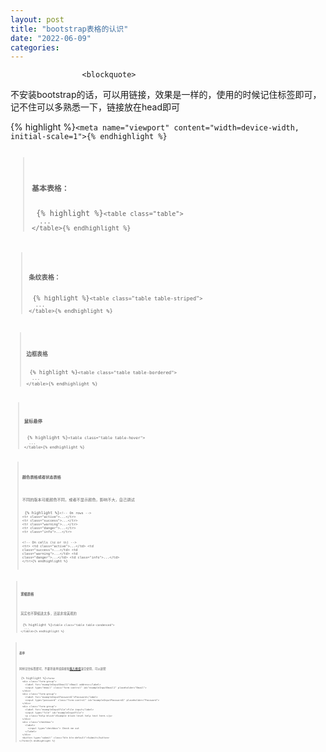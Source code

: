 ```yaml
---
layout: post
title: "bootstrap表格的认识"
date: "2022-06-09"
categories: 
---
```


                    <blockquote> 
 <p>不安装bootstrap的话，可以用链接，效果是一样的，使用的时候记住标签即可，记不住可以多熟悉一下，链接放在head即可</p> 
 {% highlight %}<code class="language-html">&lt;meta name="viewport" content="width=device-width, initial-scale=1"&gt;{% endhighlight %} 
</blockquote> 
<blockquote> 
 <p><strong>基本表格：</strong></p> 
 {% highlight %}<code class="language-html">&lt;table class="table"&gt;
  ...
&lt;/table&gt;{% endhighlight %} 
</blockquote> 
<blockquote> 
 <p><strong>条纹表格：</strong></p> 
 {% highlight %}<code class="language-html">&lt;table class="table table-striped"&gt;
  ...
&lt;/table&gt;{% endhighlight %} 
</blockquote> 
<blockquote> 
 <p><strong>边框表格</strong></p> 
 {% highlight %}<code class="language-html">&lt;table class="table table-bordered"&gt;
  ...
&lt;/table&gt;{% endhighlight %} 
</blockquote> 
<blockquote> 
 <p><strong>鼠标悬停</strong></p> 
 {% highlight %}<code class="language-html">&lt;table class="table table-hover"&gt;
  ...
&lt;/table&gt;{% endhighlight %} 
</blockquote> 
<blockquote> 
 <p><strong>颜色表格或者状态表格</strong></p> 
 <p>不同的版本可能颜色不同，或者不显示颜色，影响不大，自己调试</p> 
 {% highlight %}<code class="language-html">&lt;!-- On rows --&gt;
&lt;tr class="active"&gt;...&lt;/tr&gt;
&lt;tr class="success"&gt;...&lt;/tr&gt;
&lt;tr class="warning"&gt;...&lt;/tr&gt;
&lt;tr class="danger"&gt;...&lt;/tr&gt;
&lt;tr class="info"&gt;...&lt;/tr&gt;

&lt;!-- On cells (`td` or `th`) --&gt;
&lt;tr&gt;
  &lt;td class="active"&gt;...&lt;/td&gt;
  &lt;td class="success"&gt;...&lt;/td&gt;
  &lt;td class="warning"&gt;...&lt;/td&gt;
  &lt;td class="danger"&gt;...&lt;/td&gt;
  &lt;td class="info"&gt;...&lt;/td&gt;
&lt;/tr&gt;{% endhighlight %} 
</blockquote> 
<blockquote> 
 <p><strong>紧缩表格</strong></p> 
 <p>其实也不算缩进太多，还是非常美观的</p> 
 {% highlight %}<code class="language-html">&lt;table class="table table-condensed"&gt;
  ...
&lt;/table&gt;{% endhighlight %} 
</blockquote> 
<blockquote> 
 <p><strong>表单</strong></p> 
 <p>同样记住标签即可，不要将表单组直接和<a href="https://v3.bootcss.com/components/#input-groups" title="输入框组">输入框组</a>混合使用，可以嵌套</p> 
 {% highlight %}<code class="language-html">&lt;form&gt;
  &lt;div class="form-group"&gt;
    &lt;label for="exampleInputEmail1"&gt;Email address&lt;/label&gt;
    &lt;input type="email" class="form-control" id="exampleInputEmail1" placeholder="Email"&gt;
  &lt;/div&gt;
  &lt;div class="form-group"&gt;
    &lt;label for="exampleInputPassword1"&gt;Password&lt;/label&gt;
    &lt;input type="password" class="form-control" id="exampleInputPassword1" placeholder="Password"&gt;
  &lt;/div&gt;
  &lt;div class="form-group"&gt;
    &lt;label for="exampleInputFile"&gt;File input&lt;/label&gt;
    &lt;input type="file" id="exampleInputFile"&gt;
    &lt;p class="help-block"&gt;Example block-level help text here.&lt;/p&gt;
  &lt;/div&gt;
  &lt;div class="checkbox"&gt;
    &lt;label&gt;
      &lt;input type="checkbox"&gt; Check me out
    &lt;/label&gt;
  &lt;/div&gt;
  &lt;button type="submit" class="btn btn-default"&gt;Submit&lt;/button&gt;
&lt;/form&gt;{% endhighlight %} 
</blockquote> 
<p></p> 
<p></p> 
<p></p> 
<p></p> 
<p></p> 
<p></p> 
<p></p> 
<p></p> 
<p></p> 
<p></p> 
<blockquote></blockquote>
                
